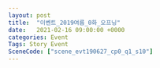 ```yaml
---
layout: post
title:  "이벤트_2019여름_0화_오프닝"
date:   2021-02-16 09:00:00 +0000
categories: Event
Tags: Story Event
SceneCode: ["scene_evt190627_cp0_q1_s10"]
---
```

